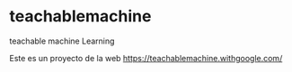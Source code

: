 # teachablemachine
teachable machine Learning

Este es un proyecto de la web https://teachablemachine.withgoogle.com/
